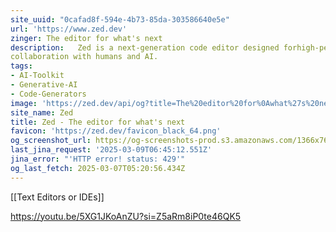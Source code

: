 ```yaml
---
site_uuid: "0cafad8f-594e-4b73-85da-303586640e5e"
url: 'https://www.zed.dev'
zinger: The editor for what's next
description:   Zed is a next-generation code editor designed forhigh-performance
collaboration with humans and AI.
tags:
- AI-Toolkit
- Generative-AI
- Code-Generators
image: 'https://zed.dev/api/og?title=The%20editor%20for%0Awhat%27s%20next'
site_name: Zed
title: Zed - The editor for what's next
favicon: 'https://zed.dev/favicon_black_64.png'
og_screenshot_url: https://og-screenshots-prod.s3.amazonaws.com/1366x768/80/false/4ec42a68d8a1a84d2e195e4a8a18812ff14585034898a24648bd4e63992c54cc.jpeg
last_jina_request: '2025-03-09T06:45:12.551Z'
jina_error: "'HTTP error! status: 429'"
og_last_fetch: 2025-03-07T05:20:56.434Z
---
```

[[Text Editors or IDEs]]

https://youtu.be/5XG1JKoAnZU?si=Z5aRm8iP0te46QK5
